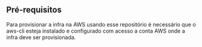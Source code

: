 
## Pré-requisitos
Para provisionar a infra na AWS usando esse repositório é necessário que o aws-cli esteja instalado e configurado com acesso a conta AWS onde a infra deve ser provisionada.